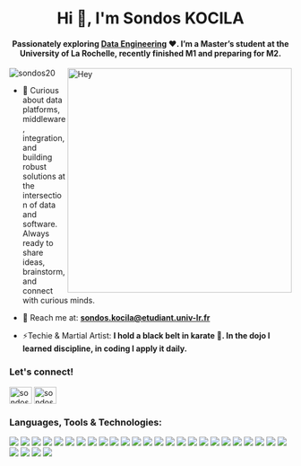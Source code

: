 <h1 align="center">Hi 👋, I'm Sondos KOCILA</h1>
<h4 align="center">Passionately exploring <a href="https://formations.univ-larochelle.fr/master-informatique-ingenierie-donnees#programme">Data Engineering</a> ❤️. I’m a Master’s student at the University of La Rochelle, recently finished M1 and preparing for M2.</h4>
<img align="right" alt="Hey" width="400" src="https://user-images.githubusercontent.com/74038190/213760677-e45ca5f7-d1aa-4c2c-91e0-573819287304.gif">

<p align="left"> <img src="https://komarev.com/ghpvc/?username=sondos20&label=Profile%20views&color=0e75b6&style=flat" alt="sondos20" /> </p>

- 👀 Curious about data platforms, middleware, integration, and building robust solutions at the intersection of data and software. Always ready to share ideas, brainstorm, and connect with curious minds.

- 📧 Reach me at: <strong>sondos.kocila@etudiant.univ-lr.fr</strong>

- ⚡Techie & Martial Artist: <strong>I hold a black belt in karate 🥋.  In the dojo I learned discipline, in coding I apply it daily.</strong>

<h3 align="left">Let's connect!</h3>
<p align="left">
<a href="https://www.linkedin.com/in/sondoskocila/" target="blank"><img align="center" src="https://raw.githubusercontent.com/rahuldkjain/github-profile-readme-generator/master/src/images/icons/Social/linked-in-alt.svg" alt="sondos kocila" height="30" width="40" /></a>
<a href="https://www.instagram.com/glowgorithms/" target="blank"><img align="center" src="https://raw.githubusercontent.com/rahuldkjain/github-profile-readme-generator/master/src/images/icons/Social/instagram.svg" alt="sondos__kocila" height="30" width="40" /></a>
</p>

<h3 align="left">Languages, Tools & Technologies:</h3>
<p align="left">
  <!-- Programming Languages -->
  <img src="https://img.shields.io/badge/-Python-3776AB?style=flat&logo=python&logoColor=white" />
  <img src="https://img.shields.io/badge/-JavaScript-F7DF1E?style=flat&logo=javascript&logoColor=black" />
  <img src="https://img.shields.io/badge/-HTML5-E34F26?style=flat&logo=html5&logoColor=white" />
  <img src="https://img.shields.io/badge/-CSS3-1572B6?style=flat&logo=css3&logoColor=white" />
  <img src="https://img.shields.io/badge/-Java-007396?style=flat&logo=java&logoColor=white" />

  <!-- Frameworks & Libraries -->
  <img src="https://img.shields.io/badge/-React-61DAFB?style=flat&logo=react&logoColor=black" />
  <img src="https://img.shields.io/badge/-Express.js-000000?style=flat&logo=express&logoColor=white" />
  <img src="https://img.shields.io/badge/-Node.js-339933?style=flat&logo=node.js&logoColor=white" />

  <!-- Data Visualization -->
  <img src="https://img.shields.io/badge/-D3.js-F9A03C?style=flat&logo=d3.js&logoColor=white" />
  <img src="https://img.shields.io/badge/-Matplotlib-11557C?style=flat&logo=plotly&logoColor=white" />
  <img src="https://img.shields.io/badge/-Seaborn-4C6EB1?style=flat&logo=seaborn&logoColor=white" />
  <img src="https://img.shields.io/badge/-Plotly-3F4F75?style=flat&logo=plotly&logoColor=white" />

  <!-- Databases -->
  <img src="https://img.shields.io/badge/-MySQL-4479A1?style=flat&logo=mysql&logoColor=white" />
  <img src="https://img.shields.io/badge/-Oracle-F80000?style=flat&logo=oracle&logoColor=white" />
  <img src="https://img.shields.io/badge/-Cassandra-1287B1?style=flat&logo=apache-cassandra&logoColor=white" />
  <img src="https://img.shields.io/badge/-MongoDB-47A248?style=flat&logo=mongodb&logoColor=white" />
  <img src="https://img.shields.io/badge/-Neo4j-4581C3?style=flat&logo=neo4j&logoColor=white" />

  <!-- Tools -->
  <img src="https://img.shields.io/badge/-Git-F05032?style=flat&logo=git&logoColor=white" />
  <img src="https://img.shields.io/badge/-Docker-2496ED?style=flat&logo=docker&logoColor=white" />
  <img src="https://img.shields.io/badge/-Jira-0052CC?style=flat&logo=jira&logoColor=white" />
  <img src="https://img.shields.io/badge/-UML-000000?style=flat&logoColor=white" />
  <img src="https://img.shields.io/badge/-Agile_Scrum-0052CC?style=flat&logo=agile&logoColor=white" />
  <img src="https://img.shields.io/badge/-CI/CD-555555?style=flat" />

  <!-- Other Topics -->
  <img src="https://img.shields.io/badge/-Data%20Mining-blue?style=flat" />
  <img src="https://img.shields.io/badge/-Machine%20Learning-orange?style=flat" />
  <img src="https://img.shields.io/badge/-Neural%20Networks-red?style=flat" />
  <img src="https://img.shields.io/badge/-Data%20Warehousing-darkblue?style=flat" />
  <img src="https://img.shields.io/badge/-Data%20Acquisition-lightgrey?style=flat" />
  <img src="https://img.shields.io/badge/-Association%20Rules-purple?style=flat" />
</p>
